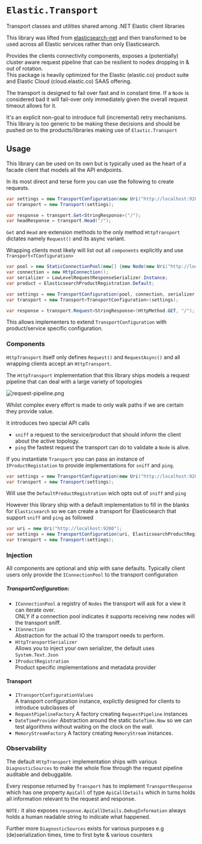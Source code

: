 # `Elastic.Transport`

Transport classes and utilities shared among .NET Elastic client libraries

This library was lifted from [elasticsearch-net](https://github.com/elastic/elasticsearch-net) and then transformed to be used across all Elastic services rather than only Elasticsearch.


Provides the clients connectivity components, exposes a (potentially) cluster aware request pipeline that can be resilient to nodes dropping in & out of rotation.  
This package is heavily optimized for the Elastic (elastic.co) product suite and Elastic Cloud (cloud.elastic.co) SAAS offering. 

The transport is designed to fail over fast and in constant time. 
If a `Node` is considered bad it will fail-over only immediately given the overall request timeout allows for it.

It's an explicit non-goal to introduce full (incremental) retry mechanisms. This library is too generic to be making
these decisions and should be pushed on to the products/libraries making use of `Elastic.Transport`


## Usage

This library can be used on its own but is typically used as the heart of a facade client that models all 
the API endpoints.

In its most direct and terse form you  can use the following to create requests.

```c#
var settings = new TransportConfiguration(new Uri("http://localhost:9200"));
var transport = new Transport(settings);

var response = transport.Get<StringResponse>("/");
var headResponse = transport.Head("/");
```

`Get` and `Head` are extension methods to  the only method `HttpTransport` dictates namely `Request()` and its async variant.

Wrapping clients most likely will list out all `components` explicitly and use `Transport<TConfiguration>`


```c#
var pool = new StaticConnectionPool(new[] {new Node(new Uri("http://localhost:9200"))});
var connection = new HttpConnection();
var serializer = LowLevelRequestResponseSerializer.Instance;
var product = ElasticsearchProductRegistration.Default;

var settings = new TransportConfiguration(pool, connection, serializer, product);
var transport = new Transport<TransportConfiguration>(settings);

var response = transport.Request<StringResponse>(HttpMethod.GET, "/");
```

This allows implementers to extend `TransportConfiguration` with product/service specific configuration.


### Components

`HttpTransport` itself only defines `Request()` and `RequestAsync()` and all wrapping clients accept an `HttpTransport`.

The `HttpTransport` implementation that this library ships models a request pipeline that can deal with a large variety of topologies

![request-pipeline.png](request-pipeline.png)

Whilst complex every effort is made to only walk paths if we are certain they provide value.

It introduces two special API calls 

* `sniff` a request to the service/product that should inform the client about the active topology.
* `ping` the fastest request the transport can do to validate a `Node` is alive.


If you instantiate `Transport` you can pass an instance of `IProductRegistation` to provide implementations
for `sniff` and `ping`.

```c#
var settings = new TransportConfiguration(new Uri("http://localhost:9200"));
var transport = new Transport(settings);
```

Will use the `DefaultProductRegistration` wich opts out of `sniff` and `ping`

However this library ship with a default implementation to fill in the blanks for `Elasticsearch`
so we can create a transport for Elasticsearch that support `sniff` and `ping` as followed

```c#
var uri = new Uri("http://localhost:9200");
var settings = new TransportConfiguration(uri, ElasticsearchProductRegistration.Default);
var transport = new Transport(settings);
```

### Injection

All components are optional and ship with sane defaults. Typically client users only provide
the `IConnectionPool` to the transport configuration

##### TransportConfiguration:

* `IConnectionPool` a registry of `Nodes` the transport will ask for a view it can iterate over.  
ONLY if a connection pool indicates it supports receiving new nodes will the transport sniff.
* `IConnection`  
Abstraction for the actual IO the transport needs to perform. 
* `HttpTransportSerializer`  
Allows you to inject your own serializer, the default uses `System.Text.Json`
* `IProductRegistration`  
Product specific implementations and metadata provider


#### Transport

* `ITransportConfigurationValues`  
A transport configuration instance, explictly designed for clients to introduce subclasses of
* `RequestPipelineFactory`
A factory creating `RequestPipeline` instances
* `DateTimeProvider`
Abstraction around the static `DateTime.Now` so we can test algorithms without waiting on the clock on the wall.
* `MemoryStreamFactory`
A factory creating `MemoryStream` instances.



### Observability

The default `HttpTransport` implementation ships with various `DiagnosticSources` to make the whole 
flow through the request pipeline auditable and debuggable.  

Every response returned by `Transport` has to implement `TransportResponse` which has one property `ApiCall` of 
type `ApiCallDetails` which in turns holds all information relevant to the request and response. 

`NOTE:` it also exposes `response.ApiCallDetails.DebugInformation` always holds a human readable string to indicate 
what happened.

Further more `DiagnosticSources` exists for various purposes e.g (de)serialization times, time to first byte & various counters







